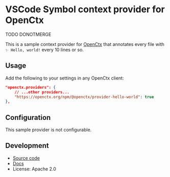 # VSCode Symbol context provider for OpenCtx

TODO DONOTMERGE

This is a sample context provider for [OpenCtx](https://openctx.org) that annotates every file with `✨ Hello, world!` every 10 lines or so.

## Usage

Add the following to your settings in any OpenCtx client:

```json
"openctx.providers": {
    // ...other providers...
    "https://openctx.org/npm/@openctx/provider-hello-world": true
},
```

## Configuration

This sample provider is not configurable.

## Development

- [Source code](https://sourcegraph.com/github.com/sourcegraph/openctx/-/tree/provider/hello-world)
- [Docs](https://openctx.org/docs/providers/hello-world)
- License: Apache 2.0
